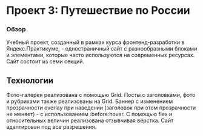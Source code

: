 # Проект 3: Путешествие по России

### Обзор
Учебный проект, созданный в рамках курса фронтенд-разработки в Яндекс.Практикуме, - одностраничный сайт с разнообразными блоками и элементами, которые часто используются на современных ресурсах. Сайт состоит из семи секций.

## Технологии
 Фото-галерея реализована с помощью Grid. Посты с заголовками, фото и рубриками также реализованы на Grid. Баннер с изменением прозрачности overlay при наведении (заголовок при этом прозрачности не меняет) - с использованием :before:hover.
 С помощью flex и относительных величин реализована отзывчивая вёрстка. Сайт адаптирован под все разрешения.
